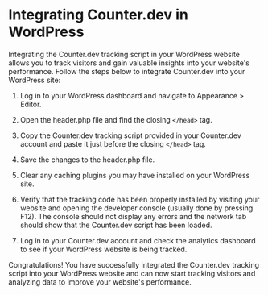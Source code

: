 # Integrating Counter.dev in WordPress

Integrating the Counter.dev tracking script in your WordPress website allows
you to track visitors and gain valuable insights into your website's
performance. Follow the steps below to integrate Counter.dev into your
WordPress site:

1. Log in to your WordPress dashboard and navigate to Appearance > Editor.

2. Open the header.php file and find the closing `</head>` tag.

3. Copy the Counter.dev tracking script provided in your Counter.dev account
and paste it just before the closing `</head>` tag.

4. Save the changes to the header.php file.

5. Clear any caching plugins you may have installed on your WordPress site.

6. Verify that the tracking code has been properly installed by visiting your
website and opening the developer console (usually done by pressing F12). The
console should not display any errors and the network tab should show that the
Counter.dev script has been loaded.

7. Log in to your Counter.dev account and check the analytics dashboard to see
if your WordPress website is being tracked.

Congratulations! You have successfully integrated the Counter.dev tracking
script into your WordPress website and can now start tracking visitors and
analyzing data to improve your website's performance.
